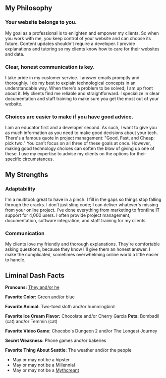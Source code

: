 ## My Philosophy

### Your website belongs to you.

My goal as a professional is to enlighten and empower my clients. So when you work with me, you keep control of your website and can choose its future. Content updates shouldn't require a developer. I provide explanations and tutoring so my clients know how to care for their websites and data.

### Clear, honest communication is key.

I take pride in my customer service. I answer emails promptly and thoroughly. I do my best to explain technological concepts in an understandable way. When there's a problem to be solved, I am up front about it. My clients find me reliable and straightforward. I specialize in clear documentation and staff training to make sure you get the most out of your website.

### Choices are easier to make if you have good advice.

I am an educator first and a developer second. As such, I want to give you as much information as you need to make good decisions about your tech. There's a famous quote in project management: "Good, Fast, and Cheap: pick two." You can't focus on all three of these goals at once. However, making good technology choices can soften the blow of giving up one of these. I use my expertise to advise my clients on the options for their specific circumstances.

## My Strengths

### Adaptability

I'm a multitool: great to have in a pinch. I fill in the gaps so things stop falling through the cracks. I don't just sling code; I can deliver whatever's missing from your online project. I've done everything from marketing to frontline IT support for 4,000 users. I often provide project management, documentation, software integration, and staff training for my clients.

### Communication

My clients love my friendly and thorough explanations. They're comfortable asking questions, because they know I'll give them an honest answer. I make the complicated, sometimes overwhelming online world a little easier to handle.

## Liminal Dash Facts

**Pronouns:** [They and/or he](http://emdashbuck.com/pronouns/)

**Favorite Color:** Green and/or blue

**Favorite Animal:** Two-toed sloth and/or hummingbird

**Favorite Ice Cream Flavor:** Chocolate and/or Cherry Garcia
**Pets:** Bombadil (cat) and/or Temmin (cat)

**Favorite Video Game:** Chocobo's Dungeon 2 and/or The Longest Journey

**Secret Weakness:** Phone games and/or bakeries

**Favorite Thing About Seattle:** The weather and/or the people

- May or may not be a hipster
- May or may not be a Millennial
- May or may not be a [Mythcreant](http://mythcreants.com)
